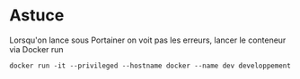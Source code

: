 # Astuce
Lorsqu'on lance sous Portainer on voit pas les erreurs, lancer le conteneur via Docker run
```
docker run -it --privileged --hostname docker --name dev developpement
```
